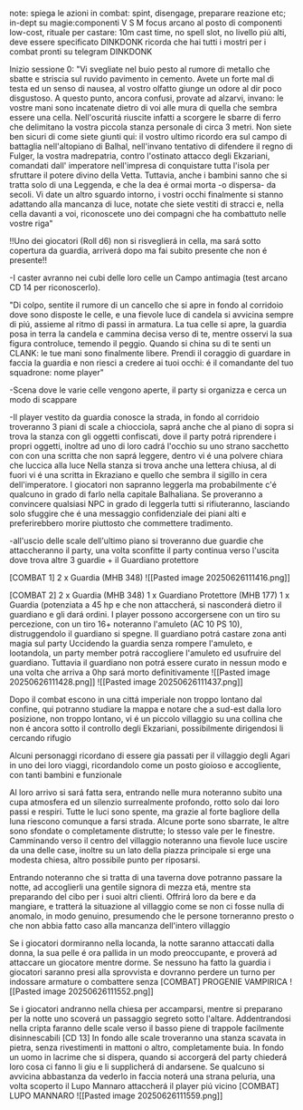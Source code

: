 note: spiega le azioni in combat: spint, disengage, preparare reazione etc;
in-dept su magie:componenti V S M focus arcano al posto di componenti low-cost, rituale per castare: 10m cast time, no spell slot, no livello piú alti, deve essere specificato
DINKDONK ricorda che hai tutti i mostri per i combat pronti su telegram DINKDONK

Inizio sessione 0:
"Vi svegliate nel buio pesto al rumore di metallo che sbatte e striscia sul ruvido pavimento in cemento. Avete un forte mal di testa ed un senso di nausea, al vostro olfatto giunge un odore al dir poco disgustoso. A questo punto, ancora confusi, provate ad alzarvi, invano: le vostre mani sono incatenate dietro di voi alle mura di quella che sembra essere una cella. Nell'oscuritá riuscite infatti a scorgere le sbarre di ferro che delimitano la vostra piccola stanza personale di circa 3 metri. Non siete ben sicuri di come siete giunti qui: il vostro ultimo ricordo era sul campo di battaglia nell'altopiano di Balhal, nell'invano tentativo di difendere il regno di Fulger, la vostra madrepatria, contro l'ostinato attacco degli Ekzariani, comandati dall' imperatore nell'impresa di conquistare tutta l'isola per sfruttare il potere divino della Vetta. Tuttavia, anche i bambini sanno che si tratta solo di una Leggenda, e che la dea é ormai morta -o dispersa- da secoli. Vi date un altro sguardo intorno, i vostri occhi finalmente si stanno adattando alla mancanza di luce, notate che siete vestiti di stracci e, nella cella davanti a voi, riconoscete uno dei compagni che ha combattuto nelle vostre riga"

!!Uno dei giocatori (Roll d6) non si risveglierá in cella, ma sará sotto copertura da guardia, arriverá dopo ma fai subito presente che non é presente!!

-I caster avranno nei cubi delle loro celle un Campo antimagia (test arcano CD 14 per riconoscerlo).

"Di colpo, sentite il rumore di un cancello che si apre in fondo al corridoio dove sono disposte le celle, e una fievole luce di candela si avvicina sempre di piú, assieme al ritmo di passi in armatura. La tua celle si apre, la guardia posa in terra la candela e cammina decisa verso di te, mentre osservi la sua figura controluce, temendo il peggio. Quando si china su di te senti un CLANK: le tue mani sono finalmente libere. Prendi il coraggio di guardare in faccia la guardia e non riesci a credere ai tuoi occhi: é il comandante del tuo squadrone: nome player"

-Scena dove le varie celle vengono aperte, il party si organizza e cerca un modo di scappare


-Il player vestito da guardia conosce la strada, in fondo al corridoio troveranno 3 piani di scale a chiocciola, saprá anche che al piano di sopra si trova la stanza con gli oggetti confiscati, dove il party potrá riprendere i propri oggetti, inoltre ad uno di loro cadrá l'occhio su uno strano sacchetto con con una scritta che non saprá leggere, dentro vi é una polvere chiara che luccica alla luce 
Nella stanza si trova anche una lettera chiusa, al di fuori vi é una scritta in Ekraziano e quello che sembra il sigillo in cera dell'imperatore. I giocatori non sapranno leggerla ma probabilmente c'é qualcuno in grado di farlo nella capitale Balhaliana. Se proveranno a convincere qualsiasi NPC in grado di leggerla tutti si rifiuteranno, lasciando solo sfuggire che é una messaggio confidenziale dei piani alti e preferirebbero morire piuttosto che commettere tradimento.

-all'uscio delle scale dell'ultimo piano si troveranno due guardie che attaccheranno il party, una volta sconfitte il party continua verso l'uscita dove trova altre 3 guardie + il Guardiano protettore

[COMBAT 1]
2 x Guardia (MHB 348)
![[Pasted image 20250626111416.png]]

[COMBAT 2]
2 x Guardia (MHB 348)
1 x Guardiano Protettore (MHB 177)
1 x Guardia (potenziata a 45 hp e che non attaccherá, si nasconderá dietro il guardiano e gli dará ordini. I player possono accorgersene con un tiro su percezione, con un tiro 16+ noteranno l'amuleto (AC 10 PS 10), distruggendolo il guardiano si spegne. Il guardiano potrá castare zona anti magia sul party
Uccidendo la guardia senza rompere l'amuleto, e lootandola, un party member potrá raccogliere l'amuleto ed usufruire del guardiano. Tuttavia il guardiano non potrá essere curato in nessun modo e una volta che arriva a 0hp sará morto definitivamente
![[Pasted image 20250626111428.png]]
![[Pasted image 20250626111437.png]]



Dopo il combat escono in una cittá imperiale non troppo lontano dal confine, qui potranno studiare la mappa e notare che a sud-est dalla loro posizione, non troppo lontano, vi é un piccolo villaggio su una collina che non é ancora sotto il controllo degli Ekzariani, possibilmente dirigendosi li cercando rifugio

Alcuni personaggi ricordano di essere gia passati per il villaggio degli Agari in uno dei loro viaggi, ricordandolo come un posto gioioso e accogliente, con tanti bambini e funzionale

Al loro arrivo si sará fatta sera, entrando nelle mura noteranno subito una cupa atmosfera ed un silenzio surrealmente profondo, rotto solo dai loro passi e respiri. Tutte le luci sono spente, ma grazie al forte bagliore della luna riescono comunque a farsi strada. Alcune porte sono sbarrate, le altre sono sfondate o completamente distrutte; lo stesso vale per le finestre. Camminando verso il centro del villaggio noteranno una fievole luce uscire da una delle case, inoltre su un lato della piazza principale si erge una modesta chiesa, altro possibile punto per riposarsi.

Entrando noteranno che si tratta di una taverna dove potranno passare la notte, ad accoglierli una gentile signora di mezza etá, mentre sta preparando del cibo per i suoi altri clienti. 
Offrirá loro da bere e da mangiare, e tratterá la situazione al villaggio come se non ci fosse nulla di anomalo, in modo genuino, presumendo che le persone torneranno presto o che non abbia fatto caso alla mancanza dell'intero villaggio

Se i giocatori dormiranno nella locanda, la notte saranno attaccati dalla donna, la sua pelle é ora pallida in un modo preoccupante, e proverá ad attaccare un giocatore mentre dorme. Se nessuno ha fatto la guardia i giocatori saranno presi alla sprovvista e dovranno perdere un turno per indossare armature o combattere senza
[COMBAT] PROGENIE VAMPIRICA
![[Pasted image 20250626111552.png]]

Se i giocatori andranno nella chiesa per accamparsi, mentre si preparano per la notte uno scoverá un passaggio segreto sotto l'altare. Addentrandosi nella cripta faranno delle scale verso il basso piene di trappole facilmente disinnescabili [CD 13]
In fondo alle scale troveranno una stanza scavata in pietra, senza rivestimenti in mattoni o altro, completamente buia. In fondo un uomo in lacrime che si dispera, quando si accorgerá del party chiederá loro cosa ci fanno li giu e li supplicherá di andarsene. Se qualcuno si avvicina abbastanza da vederlo in faccia noterá una strana peluria, una volta scoperto il Lupo Mannaro attaccherá il player piú vicino
[COMBAT] LUPO MANNARO
![[Pasted image 20250626111559.png]]